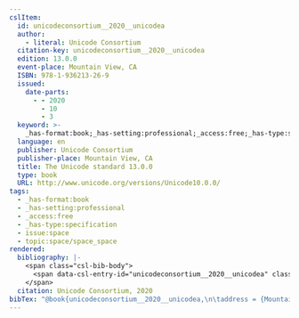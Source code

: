 ```yaml
---
cslItem:
  id: unicodeconsortium__2020__unicodea
  author:
    - literal: Unicode Consortium
  citation-key: unicodeconsortium__2020__unicodea
  edition: 13.0.0
  event-place: Mountain View, CA
  ISBN: 978-1-936213-26-9
  issued:
    date-parts:
      - - 2020
        - 10
        - 3
  keyword: >-
    _has-format:book;_has-setting:professional;_access:free;_has-type:specification;collection::space::space_space
  language: en
  publisher: Unicode Consortium
  publisher-place: Mountain View, CA
  title: The Unicode standard 13.0.0
  type: book
  URL: http://www.unicode.org/versions/Unicode10.0.0/
tags:
  - _has-format:book
  - _has-setting:professional
  - _access:free
  - _has-type:specification
  - issue:space
  - topic:space/space_space
rendered:
  bibliography: |-
    <span class="csl-bib-body">
      <span data-csl-entry-id="unicodeconsortium__2020__unicodea" class="csl-entry">Unicode Consortium. 2020. <i>The Unicode standard 13.0.0</i> (13.0.0). Unicode Consortium. <a href='http://www.unicode.org/versions/Unicode10.0.0/'>http://www.unicode.org/versions/Unicode10.0.0/</a></span>
    </span>
  citation: Unicode Consortium, 2020
bibTex: "@book{unicodeconsortium__2020__unicodea,\n\taddress = {Mountain View, CA},\n\tauthor = {{Unicode Consortium}},\n\tedition = {13.0.0},\n\tyear = {2020},\n\tmonth = {oct 3},\n\tpublisher = {Unicode Consortium},\n\ttitle = {The {Unicode} standard 13.0.0},\n}\n\n"
---
```

